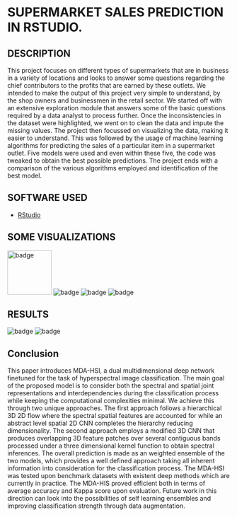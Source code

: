 # SUPERMARKET SALES PREDICTION IN RSTUDIO.






## DESCRIPTION

This project focuses on different types of supermarkets that are in business in a variety of locations and looks to answer some questions regarding the chief contributors to the profits that are earned by these outlets. We intended to make the output of this project very simple to understand, by the shop owners and businessmen in the retail sector. We started off with an extensive exploration module that answers some of the basic questions required by a data analyst to process further. Once the inconsistencies in the dataset were highlighted, we went on to clean the data and impute the missing values. The project then focussed on visualizing the data, making it easier to understand. This was followed by the usage of machine learning algorithms for predicting the sales of a particular item in a supermarket outlet. Five models were used and even within these five, the code was tweaked to obtain the best possible predictions. The project ends with a comparison of the various algorithms employed and identification of the best model.

## SOFTWARE USED

- [RStudio](https://github.com/rstudio/)


## SOME VISUALIZATIONS

 <img width="100px" alt="badge" src="https://user-images.githubusercontent.com/54572908/124359354-33cda700-dc42-11eb-94f0-0e9634309199.png">
  <img  alt="badge" src="https://user-images.githubusercontent.com/54572908/124359413-6a0b2680-dc42-11eb-8e5b-95090914263c.png">


 <img  alt="badge" src="https://user-images.githubusercontent.com/54572908/124359462-c8380980-dc42-11eb-8e3d-2fa75a743c72.png">


 <img  alt="badge" src="https://user-images.githubusercontent.com/54572908/124359518-05040080-dc43-11eb-9986-52cd615a246a.png">






## RESULTS
 <img  alt="badge" src="https://user-images.githubusercontent.com/54572908/124359216-9e321780-dc41-11eb-8712-35f7ff83548f.png">
 
 <img  alt="badge" src="https://user-images.githubusercontent.com/54572908/124359264-d20d3d00-dc41-11eb-943f-5a0656632075.png">

 
 




## Conclusion

This paper introduces MDA-HSI, a dual multidimensional deep network finetuned for the task of hyperspectral image classification. The main goal of the proposed model is to consider both the spectral and spatial joint representations and interdependencies during the classification process while keeping the computational complexities minimal. We achieve this through two unique approaches. The first approach follows a hierarchical 3D 2D flow where the spectral spatial features are accounted for while an abstract level spatial 2D CNN completes the hierarchy reducing dimensionality. The second approach employs a modified 3D CNN that produces overlapping 3D feature patches over several contiguous bands processed under a three dimensional kernel function to obtain spectral inferences. The overall prediction is made as an weighted ensemble of the two models, which provides a well
defined approach taking all inherent information into consideration for the classification process. The MDA-HSI was tested upon benchmark datasets with existent deep methods which are currently in practice. The MDA-HIS proved efficient both in terms of average accuracy and Kappa score upon evaluation. Future work in this direction can look into the possibilities of self learning ensembles and improving classification strength through data augmentation.
